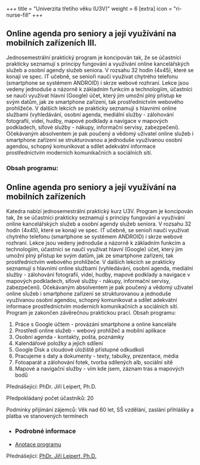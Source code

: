 +++
title = "Univerzita třetího věku (U3V)"
weight = 6
[extra]
icon = "ri-nurse-fill"
+++
## Online agenda pro seniory a její využívání na mobilních zařízeních III.
Jednosemestrální praktický program je koncipován tak, že se účastníci prakticky seznamují s principy fungování a využívání online kancelářských služeb a osobní agendy služeb seniora. V rozsahu 32 hodin (4x45), které se konají ve spec. IT učebně, se senioři naučí využívat chytrého telefonu (smartphone se systémem ANDROID) i skrze webové rozhraní. Lekce jsou vedeny jednoduše a názorně k základním funkcím a technologiím, účastníci se naučí využívat hlavní (Google) účet, který jim umožní plný přístup ke svým datům, jak ze smartphone zařízení, tak prostřednictvím webového prohlížeče. V dalších lekcích se prakticky seznamují s hlavními online službami (vyhledávání, osobní agenda, mediální služby - zálohování fotografií, videí, hudby, mapové podklady a navigace v mapových podkladech, síťové služby - nákupy, informační servisy, zabezpečení). Očekávaným absolventem je pak poučený a vědomý uživatel online služeb i smartphone zařízení se strukturovanou a jednoduše využívanou osobní agendou, schopný komunikovat a sdílet adekvátní informace prostřednictvím moderních komunikačních a sociálních sítí.


### Obsah programu:

## Online agenda pro seniory a její využívání na mobilních zařízeních

Katedra nabízí jednosemestrální praktický kurz U3V. Program je koncipován tak, že se účastníci prakticky seznamují s principy fungování a využívání online kancelářských služeb a osobní agendy služeb seniora. V rozsahu 32 hodin (4x45), které se konají ve spec. IT učebně, se senioři naučí využívat chytrého telefonu (smartphone se systémem ANDROID) i skrze webové rozhraní. Lekce jsou vedeny jednoduše a názorně k základním funkcím a technologiím, účastníci se naučí využívat hlavní (Google) účet, který jim umožní plný přístup ke svým datům, jak ze smartphone zařízení, tak prostřednictvím webového prohlížeče. V dalších lekcích se prakticky seznamují s hlavními online službami (vyhledávání, osobní agenda, mediální služby - zálohování fotografií, videí, hudby, mapové podklady a navigace v mapových podkladech, síťové služby - nákupy, informační servisy, zabezpečení). Očekávaným absolventem je pak poučený a vědomý uživatel online služeb i smartphone zařízení se strukturovanou a jednoduše využívanou osobní agendou, schopný komunikovat a sdílet adekvátní informace prostřednictvím moderních komunikačních a sociálních sítí.
Program je zakončen závěrečnou praktickou prací.
Obsah programu:

1) Práce s Google účtem - provázání smartphone a online kanceláře
2) Prostředí online služeb - webový prohlížeč a mobilní aplikace
3) Osobní agenda - kontakty, pošta, poznámky
4) Kalendářové položky a jejich sdílení
5) Google Disk a cloudové úložiště přístupné odkudkoli
6) Pracujeme s daty a dokumenty - texty, tabulky, prezentace, média
7) Fotoaparát a zálohování fotek, tvorba sdílených alb, sociální sítě
8) Mapové a navigační služby - vím kde jsem, záznam tras a mapových bodů


Přednášející: PhDr. Jiří Leipert, Ph.D.

Předpokládaný počet účastníků:	20

Podmínky přijímání zájemců:	Věk nad 60 let, SŠ vzdělání, zaslání přihlášky a platba ve stanovených termínech


- ### Podrobné informace
 - [Anotace programu](https://is.cuni.cz/studium/ekczv/index.php?id=4ce1b3e8761ea3a610cbfbdbc74ec0ee&tid=6&do=detail&cid=8001)

Přednášející: [PhDr. Jiří Leipert, Ph.D.](/katedra/pracovnici/leipert/)

